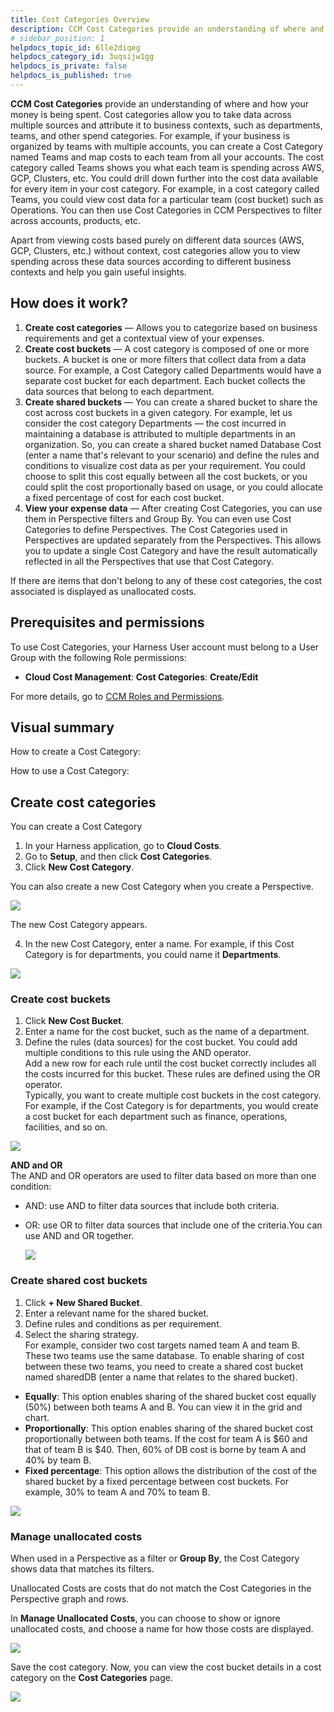 ```yaml
---
title: Cost Categories Overview
description: CCM Cost Categories provide an understanding of where and how your money is being spent. Cost categories allow you to take data across multiple sources and attribute it to business contexts, such as…
# sidebar_position: 1
helpdocs_topic_id: 6lle2diqeg
helpdocs_category_id: 3uqsijw1gg
helpdocs_is_private: false
helpdocs_is_published: true
---
```




**CCM Cost Categories** provide an understanding of where and how your money is being spent. Cost categories allow you to take data across multiple sources and attribute it to business contexts, such as departments, teams, and other spend categories. For example, if your business is organized by teams with multiple accounts, you can create a Cost Category named Teams and map costs to each team from all your accounts. The cost category called Teams shows you what each team is spending across AWS, GCP, Clusters, etc. You could drill down further into the cost data available for every item in your cost category. For example, in a cost category called Teams, you could view cost data for a particular team (cost bucket) such as Operations. You can then use Cost Categories in CCM Perspectives to filter across accounts, products, etc.

Apart from viewing costs based purely on different data sources (AWS, GCP, Clusters, etc.) without context, cost categories allow you to view spending across these data sources according to different business contexts and help you gain useful insights.

## How does it work?

1. **Create cost categories** — Allows you to categorize based on business requirements and get a contextual view of your expenses.
2. **Create cost buckets** — A cost category is composed of one or more buckets. A bucket is one or more filters that collect data from a data source. For example, a Cost Category called Departments would have a separate cost bucket for each department. Each bucket collects the data sources that belong to each department.​
3. **Create shared buckets** — You can create a shared bucket to share the cost across cost buckets in a given category. For example, let us consider the cost category Departments — the cost incurred in maintaining a database is attributed to multiple departments in an organization. So, you can create a shared bucket named Database Cost (enter a name that's relevant to your scenario) and define the rules and conditions to visualize cost data as per your requirement. You could choose to split this cost equally between all the cost buckets, or you could split the cost proportionally based on usage, or you could allocate a fixed percentage of cost for each cost bucket.​
4. **View your expense data** — After creating Cost Categories, you can use them in Perspective filters and Group By. You can even use Cost Categories to define Perspectives. The Cost Categories used in Perspectives are updated separately from the Perspectives. This allows you to update a single Cost Category and have the result automatically reflected in all the Perspectives that use that Cost Category.

If there are items that don't belong to any of these cost categories, the cost associated is displayed as unallocated costs.

## Prerequisites and permissions

To use Cost Categories, your Harness User account must belong to a User Group with the following Role permissions:

* **Cloud Cost Management**: **Cost Categories**: **Create/Edit**

For more details, go to [CCM Roles and Permissions](../../2-getting-started-ccm/5-access-control/ccm-roles-and-permissions.md).

## Visual summary

How to create a Cost Category:
<!-- Video:
https://harness-1.wistia.com/medias/rpv5vwzpxz-->
<docvideo src="https://www.youtube.com/watch?v=zbmWB0yUN4s" />



How to use a Cost Category:
<!-- Video:
https://harness-1.wistia.com/medias/rpv5vwzpxz-->
<docvideo src="https://www.youtube.com/watch?v=2gqvz47efuQ" />

## Create cost categories

You can create a Cost Category

1. In your Harness application, go to **Cloud Costs**.
2. Go to **Setup**, and then click **Cost Categories**.
3. Click **New Cost Category**.


You can also create a new Cost Category when you create a Perspective.

![](./static/use-ccm-cost-categories-01.png)

The new Cost Category appears.


4. In the new Cost Category, enter a name. For example, if this Cost Category is for departments, you could name it **Departments**.

  ![](./static/cost-category-builder-1.png)


### Create cost buckets
1. Click **New Cost Bucket**.
2. Enter a name for the cost bucket, such as the name of a department.
3. Define the rules (data sources) for the cost bucket. You could add multiple conditions to this rule using the AND operator.  
Add a new row for each rule until the cost bucket correctly includes all the costs incurred for this bucket. These rules are defined using the OR operator.  
Typically, you want to create multiple cost buckets in the cost category. For example, if the Cost Category is for departments, you would create a cost bucket for each department such as finance, operations, facilities, and so on.

  ![](./static/use-ccm-cost-categories-03.png)

**AND and OR**  
The AND and OR operators are used to filter data based on more than one condition:

 * AND: use AND to filter data sources that include both criteria.
 * OR: use OR to filter data sources that include one of the criteria.You can use AND and OR together.
  
    ![](./static/use-ccm-cost-categories-04.png)

### Create shared cost buckets

1. Click **+ New Shared Bucket**.
2. Enter a relevant name for the shared bucket.
3. Define rules and conditions as per requirement.
4. Select the sharing strategy.  
For example, consider two cost targets named team A and team B. These two teams use the same database. To enable sharing of cost between these two teams, you need to create a shared cost bucket named sharedDB (enter a name that relates to the shared bucket).
  * **Equally**: This option enables sharing of the shared bucket cost equally (50%) between both teams A and B. You can view it in the grid and chart.
  * **Proportionally**: This option enables sharing of the shared bucket cost proportionally between both teams. If the cost for team A is $60 and that of team B is $40. Then, 60% of DB cost is borne by team A and 40% by team B.
  *  **Fixed percentage**: This option allows the distribution of the cost of the shared bucket by a fixed percentage between cost buckets. For example, 30% to team A and 70% to team B.

  ![](./static/cost-category-builder-2.png)

### Manage unallocated costs

When used in a Perspective as a filter or **Group By**, the Cost Category shows data that matches its filters.

Unallocated Costs are costs that do not match the Cost Categories in the Perspective graph and rows.

In **Manage Unallocated Costs**, you can choose to show or ignore unallocated costs, and choose a name for how those costs are displayed.

  ![](./static/cost-category-builder-3.png)

Save the cost category. Now, you can view the cost bucket details in a cost category on the **Cost Categories** page.

  ![](./static/cost-bucket-details.png)

